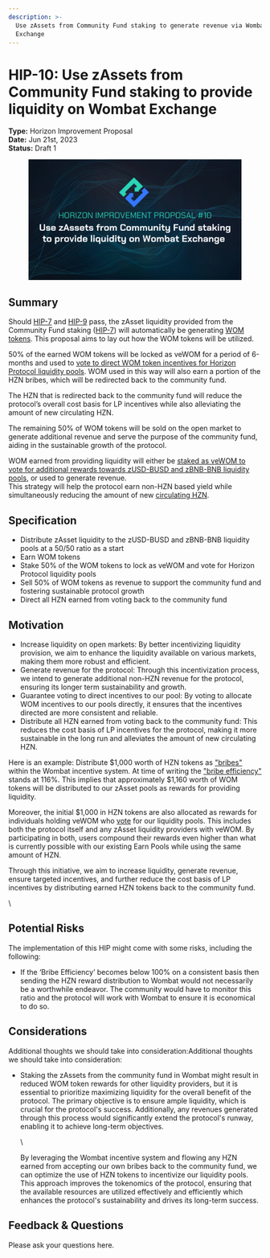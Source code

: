 ```yaml
---
description: >-
  Use zAssets from Community Fund staking to generate revenue via Wombat
  Exchange
---
```


# HIP-10: Use zAssets from Community Fund staking to provide liquidity on Wombat Exchange

**Type:** Horizon Improvement Proposal \
**Date:** Jun 21st, 2023\
**Status:** Draft 1&#x20;

<figure><img src="../../../.gitbook/assets/4.png" alt=""><figcaption></figcaption></figure>

## Summary

Should [HIP-7](hip-7-utilize-the-community-fund-for-additional-liquidity.md) and [HIP-9](hip-9-redirect-hzn-from-earn-pools-to-wombat-exchange-as-bribe.md) pass, the zAsset liquidity provided from the Community Fund staking ([HIP-7](hip-7-utilize-the-community-fund-for-additional-liquidity.md)) will automatically be generating [WOM tokens](https://docs.wombat.exchange/docs/tokenomics/about-wom#what-is-wom). This proposal aims to lay out how the WOM tokens will be utilized.

50% of the earned WOM tokens will be locked as veWOM for a period of 6-months and used to [vote to direct WOM token incentives for Horizon Protocol liquidity pools](https://docs.wombat.exchange/docs/getting-started/gauge-voting). WOM used in this way will also earn a portion of the HZN bribes, which will be redirected back to the community fund.

The HZN that is redirected back to the community fund will reduce the protocol’s overall cost basis for LP incentives while also alleviating the amount of new circulating HZN.&#x20;

The remaining 50% of WOM tokens will be sold on the open market to generate additional revenue and serve the purpose of the community fund, aiding in the sustainable growth of the protocol.

WOM earned from providing liquidity will either be [staked as veWOM to vote for additional rewards towards zUSD-BUSD and zBNB-BNB liquidity pools](https://medium.com/wombat-exchange/wombats-voting-gauge-47c9ee4c8341), or used to generate revenue.\
This strategy will help the protocol earn non-HZN based yield while simultaneously reducing the amount of new [circulating HZN](https://dashboard.horizonprotocol.com/#staking).

## Specification

* Distribute zAsset liquidity to the zUSD-BUSD and zBNB-BNB liquidity pools at a 50/50 ratio as a start
* Earn WOM tokens
* Stake 50% of the WOM tokens to lock as veWOM and vote for Horizon Protocol liquidity pools
* Sell 50% of WOM tokens as revenue to support the community fund and fostering sustainable protocol growth
* Direct all HZN earned from voting back to the community fund

## Motivation

* Increase liquidity on open markets: By better incentivizing liquidity provision, we aim to enhance the liquidity available on various markets, making them more robust and efficient.
* Generate revenue for the protocol: Through this incentivization process, we intend to generate additional non-HZN revenue for the protocol, ensuring its longer term sustainability and growth.
* Guarantee voting to direct incentives to our pool: By voting to allocate WOM incentives to our pools directly, it ensures that the incentives directed are more consistent and reliable.
* Distribute all HZN earned from voting back to the community fund: This reduces the cost basis of LP incentives for the protocol, making it more sustainable in the long run and alleviates the amount of new circulating HZN.

Here is an example: Distribute $1,000 worth of HZN tokens as ["bribes"](https://medium.com/wombat-exchange/so-what-on-earth-are-bribes-bfb3b6521ae) within the Wombat incentive system. At time of writing the ["bribe efficiency"](https://docs.wombat.exchange/docs/getting-started/gauge-voting#bribe-efficiency) stands at 116%. This implies that approximately $1,160 worth of WOM tokens will be distributed to our zAsset pools as rewards for providing liquidity.

Moreover, the initial $1,000 in HZN tokens are also allocated as rewards for individuals holding veWOM who [vote](https://app.wombat.exchange/gauge-voting) for our liquidity pools. This includes both the protocol itself and any zAsset liquidity providers with veWOM. By participating in both, users compound their rewards even higher than what is currently possible with our existing Earn Pools while using the same amount of HZN.

Through this initiative, we aim to increase liquidity, generate revenue, ensure targeted incentives, and further reduce the cost basis of LP incentives by distributing earned HZN tokens back to the community fund.&#x20;

\


## Potential Risks

The implementation of this HIP might come with some risks, including the following:

* If the ‘Bribe Efficiency’ becomes below 100% on a consistent basis then sending the HZN reward distribution to Wombat would not necessarily be a worthwhile endeavor. The community would have to monitor this ratio and the protocol will work with Wombat to ensure it is economical to do so.

## Considerations

Additional thoughts we should take into consideration:Additional thoughts we should take into consideration:

*   Staking the zAssets from the community fund in Wombat might result in reduced WOM token rewards for other liquidity providers, but it is essential to prioritize maximizing liquidity for the overall benefit of the protocol. The primary objective is to ensure ample liquidity, which is crucial for the protocol's success. Additionally, any revenues generated through this process would significantly extend the protocol's runway, enabling it to achieve long-term objectives.

    \


    By leveraging the Wombat incentive system and flowing any HZN earned from accepting our own bribes back to the community fund, we can optimize the use of HZN tokens to incentivize our liquidity pools. This approach improves the tokenomics of the protocol, ensuring that the available resources are utilized effectively and efficiently which enhances the protocol's sustainability and drives its long-term success.



## Feedback & Questions

Please ask your questions here.
